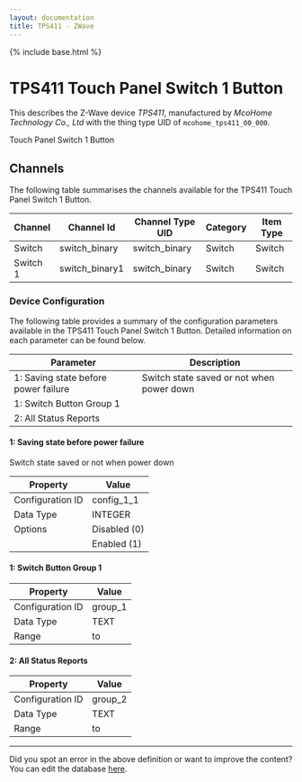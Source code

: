 ```yaml
---
layout: documentation
title: TPS411 - ZWave
---
```


{% include base.html %}

# TPS411 Touch Panel Switch 1 Button

This describes the Z-Wave device *TPS411*, manufactured by *McoHome Technology Co., Ltd* with the thing type UID of ```mcohome_tps411_00_000```. 

Touch Panel Switch 1 Button


## Channels
The following table summarises the channels available for the TPS411 Touch Panel Switch 1 Button.

| Channel | Channel Id | Channel Type UID | Category | Item Type |
|---------|------------|------------------|----------|-----------|
| Switch | switch_binary | switch_binary | Switch | Switch |
| Switch 1 | switch_binary1 | switch_binary | Switch | Switch |


### Device Configuration
The following table provides a summary of the configuration parameters available in the TPS411 Touch Panel Switch 1 Button.
Detailed information on each parameter can be found below.

| Parameter   | Description |
|-------------|-------------|
| 1: Saving state before power failure | Switch state saved or not when power down |
| 1: Switch Button Group 1 |  |
| 2: All Status Reports |  |


#### 1: Saving state before power failure

Switch state saved or not when power down


| Property         | Value    |
|------------------|----------|
| Configuration ID | config_1_1 |
| Data Type        | INTEGER || Default Value | 1 |
| Options | Disabled (0) |
|  | Enabled (1) |


#### 1: Switch Button Group 1


| Property         | Value    |
|------------------|----------|
| Configuration ID | group_1 |
| Data Type        | TEXT |
| Range |  to  |


#### 2: All Status Reports


| Property         | Value    |
|------------------|----------|
| Configuration ID | group_2 |
| Data Type        | TEXT |
| Range |  to  |


---

Did you spot an error in the above definition or want to improve the content?
You can edit the database [here](http://www.cd-jackson.com/index.php/zwave/zwave-device-database/zwave-device-list/devicesummary/526).
